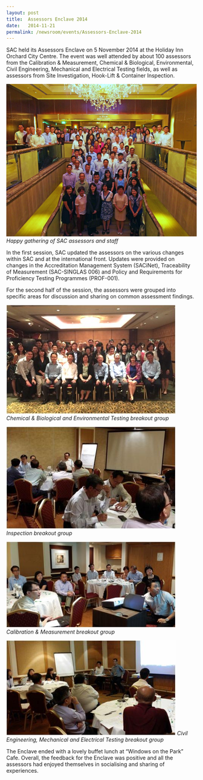 ```yaml
---
layout: post
title:  Assessors Enclave 2014
date:   2014-11-21
permalink: /newsroom/events/Assessors-Enclave-2014
---
```


SAC held its Assessors Enclave on 5 November 2014 at the Holiday Inn Orchard City Centre. The event was well attended by about 100 assessors from the Calibration & Measurement, Chemical & Biological, Environmental, Civil Engineering, Mechanical and Electrical Testing fields, as well as assessors from Site Investigation, Hook-Lift & Container Inspection.

![group1](/images/press-release/photos/Group1.JPG)
_Happy gathering of SAC assessors and staff_

In the first session, SAC updated the assessors on the various changes within SAC and at the international front.  Updates were provided on changes in the Accreditation Management System (SACiNet), Traceability of Measurement (SAC-SINGLAS 006) and Policy and Requirements for Proficiency Testing Programmes (PROF-001).
 
For the second half of the session, the assessors were grouped into specific areas for discussion and sharing on common assessment findings.

![cb-n-env](/images/press-release/photos/CB-n-Env-Testing-breakout-grp.jpg)
_Chemical & Biological and Environmental Testing breakout group_

![IB](/images/press-release/photos/IB-breakout-grp.jpg)
_Inspection breakout group_

![CM](/images/press-release/photos/CM-breakout-grp.jpg)
_Calibration & Measurement breakout group_

![CE-Mech-and-Testing](/images/press-release/photos/CE-Mech-and-Testing-breakout-group.jpg)
_Civil Engineering, Mechanical and Electrical Testing breakout group_

The Enclave ended with a lovely buffet lunch at “Windows on the Park” Cafe. Overall, the feedback for the Enclave was positive and all the assessors had enjoyed themselves in socialising and sharing of experiences.
